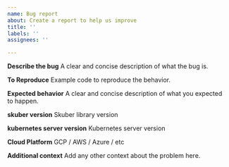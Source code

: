 ```yaml
---
name: Bug report
about: Create a report to help us improve
title: ''
labels: ''
assignees: ''

---
```


**Describe the bug**
A clear and concise description of what the bug is.

**To Reproduce**
Example code to reproduce the behavior.


**Expected behavior**
A clear and concise description of what you expected to happen.


**skuber version**
Skuber library version

**kubernetes server version**
Kubernetes server version

**Cloud Platform**
GCP / AWS / Azure / etc

**Additional context**
Add any other context about the problem here.

